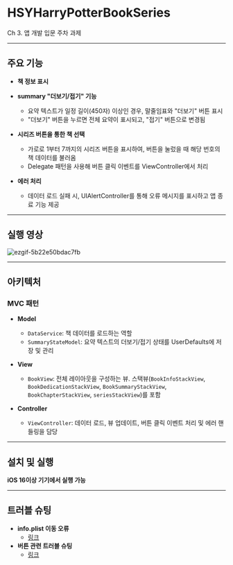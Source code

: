 # HSYHarryPotterBookSeries 

Ch 3. 앱 개발 입문 주차 과제

---

## 주요 기능

- **책 정보 표시**


- **summary "더보기/접기" 기능**
  - 요약 텍스트가 일정 길이(450자) 이상인 경우, 말줄임표와 "더보기" 버튼 표시
  - "더보기" 버튼을 누르면 전체 요약이 표시되고, "접기" 버튼으로 변경됨

- **시리즈 버튼을 통한 책 선택**
  - 가로로 1부터 7까지의 시리즈 버튼을 표시하여, 버튼을 눌렀을 때 해당 번호의 책 데이터를 불러옴
  - Delegate 패턴을 사용해 버튼 클릭 이벤트를 ViewController에서 처리

- **에러 처리**
  - 데이터 로드 실패 시, UIAlertController를 통해 오류 메시지를 표시하고 앱 종료 기능 제공

---

## 실행 영상

![ezgif-5b22e50bdac7fb](https://github.com/user-attachments/assets/a353468b-5acf-42f5-b249-c057ff799be5)


---

## 아키텍처

### MVC 패턴

- **Model**
  - `DataService`: 책 데이터를 로드하는 역할
  - `SummaryStateModel`: 요약 텍스트의 더보기/접기 상태를 UserDefaults에 저장 및 관리

- **View**
  - `BookView`: 전체 레이아웃을 구성하는 뷰. 스택뷰(`BookInfoStackView`, `BookDedicationStackView`, `BookSummaryStackView`, `BookChapterStackView`, `seriesStackView`)를 포함

- **Controller**
  - `ViewController`: 데이터 로드, 뷰 업데이트, 버튼 클릭 이벤트 처리 및 에러 핸들링을 담당

---

## 설치 및 실행

**iOS 16이상 기기에서 실행 가능**

---

## 트러블 슈팅

- **info.plist 이동 오류**
  - [링크](https://johello.tistory.com/28)
- **버튼 관련 트러블 슈팅**
  - [링크](https://johello.tistory.com/29)



